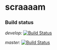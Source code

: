 # scraaaam

### Build status

_develop:_ [![Build Status](https://travis-ci.org/jcalvento/scraaaam.svg?branch=develop)](https://travis-ci.org/jcalvento/scraaaam)

_master:_ [![Build Status](https://travis-ci.org/jcalvento/scraaaam.svg?branch=master)](https://travis-ci.org/jcalvento/scraaaam)
